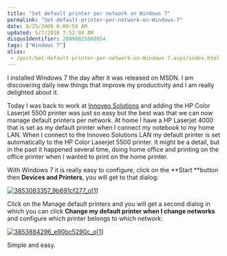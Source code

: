 ```yaml
---
title: "Set default printer per network on Windows 7"
permalink: "Set-default-printer-per-network-on-Windows-7"
date: 8/25/2009 6:09:54 AM
updated: 5/7/2010 7:52:04 AM
disqusIdentifier: 20090825060954
tags: ["Windows 7"]
alias:
 - /post/Set-default-printer-per-network-on-Windows-7.aspx/index.html
---
```

I installed Windows 7 the day after it was released on MSDN. I am discovering daily new things that improve my productivity and I am really delighted about it.

Today I was back to work at [Innoveo Solutions](http://www.innoveo.com/) and adding the HP Color Laserjet 5500 printer was just so easy but the best was that we can now manage default printers per network. At home I have a HP Laserjet 4000 that is set as my default printer when I connect my notebook to my home LAN. When I connect to the Innoveo Solutions LAN my default printer is set automatically to the HP Color Laserjet 5500 printer. It might be a detail, but in the past it happened several time, doing home office and printing on the office printer when I wanted to print on the home printer.
<!-- more -->

With Windows 7 it is really easy to configure, click on the **Start **button then **Devices and Printers**, you will get to that dialog:

[![3853083357_9b691cf277_o[1]](http://weblogs.asp.net/blogs/lkempe/3853083357_9b691cf277_o1_thumb_2357147E.png "3853083357_9b691cf277_o[1]")](http://weblogs.asp.net/blogs/lkempe/3853083357_9b691cf277_o1_44C6DFE7.png) 

Click on the Manage default printers and you will get a second dialog in which you can click **Change my default printer when I change networks** and configure which printer belongs to which network:

[![3853884296_e90bc5290c_o[1]](http://weblogs.asp.net/blogs/lkempe/3853884296_e90bc5290c_o1_thumb_0243563D.png "3853884296_e90bc5290c_o[1]")](http://weblogs.asp.net/blogs/lkempe/3853884296_e90bc5290c_o1_0BCC3A80.png) 

Simple and easy.
